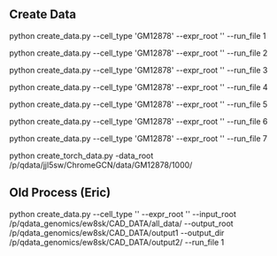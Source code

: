 


## Create Data  ##

python create_data.py --cell_type 'GM12878' --expr_root '' --run_file 1

python create_data.py --cell_type 'GM12878' --expr_root '' --run_file 2

python create_data.py --cell_type 'GM12878' --expr_root '' --run_file 3

python create_data.py --cell_type 'GM12878' --expr_root '' --run_file 4

python create_data.py --cell_type 'GM12878' --expr_root '' --run_file 5

python create_data.py --cell_type 'GM12878' --expr_root '' --run_file 6

python create_data.py --cell_type 'GM12878' --expr_root '' --run_file 7

python create_torch_data.py -data_root /p/qdata/jjl5sw/ChromeGCN/data/GM12878/1000/





## Old Process (Eric) ##
python create_data.py --cell_type '' --expr_root '' --input_root /p/qdata_genomics/ew8sk/CAD_DATA/all_data/ --output_root /p/qdata_genomics/ew8sk/CAD_DATA/output1 --output_dir /p/qdata_genomics/ew8sk/CAD_DATA/output2/ --run_file 1

